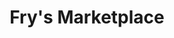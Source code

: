 ---
title: "Fry's Marketplace"
url: /phoenix/frys-marketplace-west-dove-valley-road/
shop: Supermarkt
---